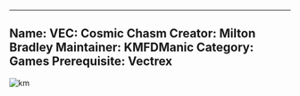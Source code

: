 -----------------------
Name: VEC: Cosmic Chasm
Creator: Milton Bradley
Maintainer: KMFDManic
Category: Games
Prerequisite: Vectrex
-----------------------
![km](https://i.imgur.com/eP3bz3g.png)
